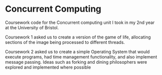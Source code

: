 # Concurrent Computing
Coursework code for the Concurrent computing unit I took in my 2nd year at the University of Bristol.

Coursework 1 asked us to create a version of the game of life, allocating sections of the image being
processed to different threads.

Coursework 2 asked us to create a simple Operating System that would execute programs, had time
management functionality, and also implement message passing. Ideas such as forking and dining philosophers
were explored and implemented where possible
